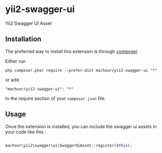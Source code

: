 # yii2-swagger-ui

Yii2 Swagger UI Asset

Installation
------------

The preferred way to install this extension is through [composer](http://getcomposer.org/download/).

Either run

```
php composer.phar require --prefer-dist machour/yii2-swagger-ui "*"
```

or add

```
"machour/yii2-swagger-ui": "*"
```

to the require section of your `composer.json` file.


Usage
-----

Once the extension is installed, you can include the swagger ui assets in your code like this :

```php

machour\yii2\swagger\ui\SwaggerUiAsset::register($this);

```